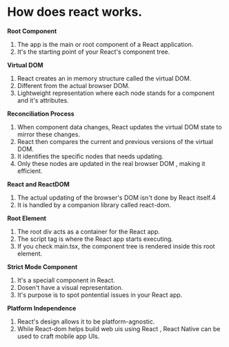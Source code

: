 # How does react works.

__Root Component__

1. The app is the main or root component of a React application.
2. It's the starting point of your React's component tree.

__Virtual DOM__

1. React creates an in memory structure called the virtual DOM.
2. Different from the actual browser DOM.
3. Lightweight representation where each node stands for a component and it's attributes.


__Reconciliation Process__

1. When component data changes, React updates the virtual DOM state to mirror these changes.
2. React then compares the current and previous versions of the virtual DOM.
3. It identifies the specific nodes that needs updating.
4. Only these nodes are updated in the real browser DOM , making it efficient.


__React and ReactDOM__

1. The actual updating of the browser's DOM isn't done by React itself.4
2. It is handled by a companion library called react-dom.


__Root Element__

1. The root div acts as a container for the React app.
2. The script tag is where the React app starts executing.
3. If you check main.tsx, the component tree is rendered inside this root element.


__Strict Mode Component__

1. It's a speciall component in React.
2. Dosen't have a visual representation.
3. It's purpose is to spot pontential issues in your React app.


__Platform Independence__

1. React's design allows it to be platform-agnostic.
2. While React-dom helps build web uis using React , React Native can be used to craft mobile app UIs.